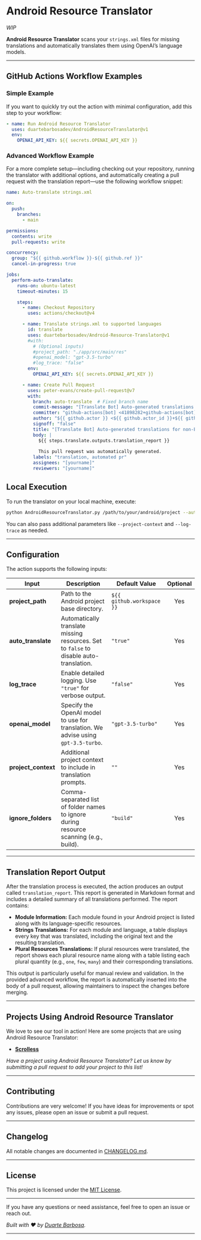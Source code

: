 # Android Resource Translator

*WIP*

**Android Resource Translator** scans your `strings.xml` files for missing translations and automatically translates them using OpenAI’s language models.

---

## GitHub Actions Workflow Examples

### Simple Example

If you want to quickly try out the action with minimal configuration, add this step to your workflow:

```yaml
- name: Run Android Resource Translator
  uses: duartebarbosadev/AndroidResourceTranslator@v1
  env:
    OPENAI_API_KEY: ${{ secrets.OPENAI_API_KEY }}
```

### Advanced Workflow Example

For a more complete setup—including checking out your repository, running the translator with additional options, and automatically creating a pull request with the translation report—use the following workflow snippet:

```yaml
name: Auto-translate strings.xml

on:
  push:
    branches:
      - main

permissions:
  contents: write
  pull-requests: write

concurrency:
  group: "${{ github.workflow }}-${{ github.ref }}"
  cancel-in-progress: true

jobs:
  perform-auto-translate:
    runs-on: ubuntu-latest
    timeout-minutes: 15

    steps:
      - name: Checkout Repository
        uses: actions/checkout@v4

      - name: Translate strings.xml to supported languages
        id: translate
        uses: duartebarbosadev/Android-Resource-Translator@v1
        #with:
          # (Optional inputs)
          #project_path: "./app/src/main/res"
          #openai_model: "gpt-3.5-turbo"
          #log_trace: "false"
        env:
          OPENAI_API_KEY: ${{ secrets.OPENAI_API_KEY }}

      - name: Create Pull Request
        uses: peter-evans/create-pull-request@v7
        with:
          branch: auto-translate  # Fixed branch name
          commit-message: "[Translate Bot] Auto-generated translations for non-English languages"
          committer: "github-actions[bot] <41898282+github-actions[bot]@users.noreply.github.com>"
          author: "${{ github.actor }} <${{ github.actor_id }}+${{ github.actor }}@users.noreply.github.com>"
          signoff: "false"
          title: "[Translate Bot] Auto-generated translations for non-English languages"
          body: |  
            ${{ steps.translate.outputs.translation_report }}
  
            This pull request was automatically generated.
          labels: "translation, automated pr"
          assignees: "[yourname]"
          reviewers: "[yourname]"
```

## Local Execution

To run the translator on your local machine, execute:

```bash
python AndroidResourceTranslator.py /path/to/your/android/project --auto-translate --openai-model gpt-3.5-turbo --ignore-folders build
```

You can also pass additional parameters like `--project-context` and `--log-trace` as needed.

---

## Configuration

The action supports the following inputs:

| Input                     | Description                                                                              | Default Value               | Optional |
| ------------------------- | ---------------------------------------------------------------------------------------- | --------------------------- | :------: |
| **project_path**    | Path to the Android project base directory.                                              | `${{ github.workspace }}` |   Yes   |
| **auto_translate**  | Automatically translate missing resources. Set to `false` to disable auto-translation. | `"true"`                  |   Yes   |
| **log_trace**       | Enable detailed logging. Use `"true"` for verbose output.                              | `"false"`                 |   Yes   |
| **openai_model**    | Specify the OpenAI model to use for translation. We advise using `gpt-3.5-turbo`.      | `"gpt-3.5-turbo"`         |   Yes   |
| **project_context** | Additional project context to include in translation prompts.                            | `""`                      |   Yes   |
| **ignore_folders**  | Comma-separated list of folder names to ignore during resource scanning (e.g., build).   | `"build"`                 |   Yes   |

---

## Translation Report Output

After the translation process is executed, the action produces an output called `translation_report`. This report is generated in Markdown format and includes a detailed summary of all translations performed. The report contains:

- **Module Information:**
  Each module found in your Android project is listed along with its language-specific resources.
- **Strings Translations:**
  For each module and language, a table displays every key that was translated, including the original text and the resulting translation.
- **Plural Resources Translations:**
  If plural resources were translated, the report shows each plural resource name along with a table listing each plural quantity (e.g., `one`, `few`, `many`) and their corresponding translations.

This output is particularly useful for manual review and validation. In the provided advanced workflow, the report is automatically inserted into the body of a pull request, allowing maintainers to inspect the changes before merging.

---

## Projects Using Android Resource Translator

We love to see our tool in action! Here are some projects that are using Android Resource Translator:

- **[Scrolless](https://github.com/duartebarbosadev/Scrolless/)**

*Have a project using Android Resource Translator? Let us know by submitting a pull request to add your project to this list!*

---

## Contributing

Contributions are very welcome! If you have ideas for improvements or spot any issues, please open an issue or submit a pull request.

---

## Changelog

All notable changes are documented in [CHANGELOG.md](./CHANGELOG.md).

---

## License

This project is licensed under the [MIT License](./LICENSE).

---

If you have any questions or need assistance, feel free to open an issue or reach out.

*Built with ❤️ by [Duarte Barbosa](https://github.com/duartebarbosadev).*

---
